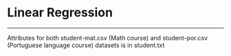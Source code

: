 # Linear Regression

---

Attributes for both student-mat.csv (Math course) and student-por.csv (Portuguese language course) datasets is in student.txt
